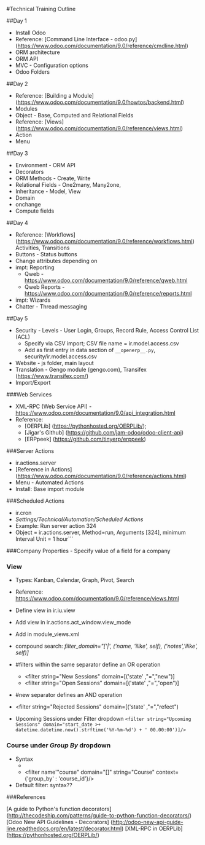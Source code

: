 #Technical Training Outline

##Day 1
* Install Odoo
* Reference: [Command Line Interface - odoo.py] (https://www.odoo.com/documentation/9.0/reference/cmdline.html)
* ORM architecture
* ORM API
* MVC - Configuration options
* Odoo Folders

##Day 2
* Reference: [Building a Module] (https://www.odoo.com/documentation/9.0/howtos/backend.html)
* Modules
* Object - Base, Computed and Relational Fields
* Reference: [Views] (https://www.odoo.com/documentation/9.0/reference/views.html)
* Action
* Menu

##Day 3
* Environment - ORM API
* Decorators
* ORM Methods - Create, Write
* Relational Fields - One2many, Many2one,
* Inheritance - Model, View
* Domain
* onchange
* Compute fields

##Day 4
* Reference: [Workflows] (https://www.odoo.com/documentation/9.0/reference/workflows.html)
  Activities, Transitions
* Buttons - Status buttons
* Change attributes depending on 
* impt: Reporting
  * Qweb - https://www.odoo.com/documentation/9.0/reference/qweb.html
  * Qweb Reports - https://www.odoo.com/documentation/9.0/reference/reports.html
* impt: Wizards
* Chatter - Thread messaging

##Day 5
* Security - Levels - User Login, Groups, Record Rule, Access Control List (ACL)
  * Specify via CSV import; CSV file name = ir.model.access.csv
  * Add as first entry in data section of ```__openerp__.py```, security/ir.model.access.csv
* Website - js folder, main layout
* Translation - Gengo module (gengo.com), Transifex (https://www.transifex.com/)
* Import/Export

###Web Services
* XML-RPC (Web Service API) - https://www.odoo.com/documentation/9.0/api_integration.html
* Reference: 
  * [OERPLib] (https://pythonhosted.org/OERPLib/); 
  * [Jigar's Github] (https://github.com/jam-odoo/odoo-client-api)
  * [ERPpeek] (https://github.com/tinyerp/erppeek)

###Server Actions 
* ir.actions.server
* [Reference in Actions] (https://www.odoo.com/documentation/9.0/reference/actions.html)
* Menu - Automated Actions
* Install: Base import module

###Scheduled Actions
* ir.cron
* _Settings/Technical/Automation/Scheduled Actions_
* Example: Run server action 324
* Object = ir.actions.server, Method=run, Arguments [324], minimum Interval Unit = 1 hour```
  
###Company Properties - Specify value of a field for a company

### View 
* Types: Kanban, Calendar, Graph, Pivot, Search
* Reference: https://www.odoo.com/documentation/9.0/reference/views.html
* Define view in ir.iu.view
* Add view in ir.actions.act_window.view_mode

* Add in module_views.xml
* compound search: 
_filter_domain="['|', ('name, 'ilike', self), ('notes','ilike', self)]_

* <separator/> #filters within the same separator define an OR operation
  * <filter string="New Sessions" domain=[('state' ,"=","new")]
  * <filter string="Open Sessions" domain=[('state' ,"=","open")]
* <separator/> #new separator defines an AND operation
*   <filter string="Rejected Sessions" domain=[('state' ,"=","refect")
* Upcoming Sessions under Filter dropdown
```<filter string="Upcoming Sessions" domain="start_date >+ datetime.datetime.now().strftime('%Y-%m-%d') + ' 00.00:00')]/>```

### Course under _Group By_ dropdown
* Syntax
  * <group expand="0" string="Group By"/>
  * <filter name'"course" domain="[]" string="Course" context={'group_by' : 'course_id'}/>
* Default filter: syntax??

###References

[A guide to Python's function decorators] (http://thecodeship.com/patterns/guide-to-python-function-decorators/)
[Odoo New API Guidelines - Decorators] (http://odoo-new-api-guide-line.readthedocs.org/en/latest/decorator.html)
[XML-RPC in OERPLib] (https://pythonhosted.org/OERPLib/)








